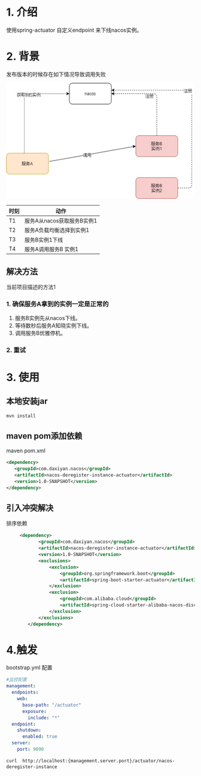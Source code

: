 # 1. 介绍
使用spring-actuator 自定义endpoint 来下线nacos实例。

# 2. 背景
发布版本的时候存在如下情况导致调用失败

![service.call](img/service_call.jpg)

| 时刻  | 动作               |
|-----|------------------|
| T1  | 服务A从nacos获取服务B实例1 |
| T2  | 服务A负载均衡选择到实例1    |
| T3  | 服务B实例1下线         |
| T4  | 服务A调用服务B 实例1      |


## 解决方法
当前项目描述的方法1
### 1. 确保服务A拿到的实例一定是正常的
1. 服务B实例先从nacos下线。
2. 等待数秒后服务A知晓实例下线。
3. 调用服务B优雅停机。
### 2. 重试



# 3. 使用
## 本地安装jar
```shell
mvn install
```
## maven pom添加依赖
maven pom.xml
```xml
<dependency>
   <groupId>com.daxiyan.nacos</groupId>
   <artifactId>nacos-deregister-instance-actuator</artifactId>
   <version>1.0-SNAPSHOT</version>
</dependency>
```
## 引入冲突解决
排序依赖
```xml
     <dependency>
            <groupId>com.daxiyan.nacos</groupId>
            <artifactId>nacos-deregister-instance-actuator</artifactId>
            <version>1.0-SNAPSHOT</version>
            <exclusions>
                <exclusion>
                    <groupId>org.springframework.boot</groupId>
                    <artifactId>spring-boot-starter-actuator</artifactId>
                </exclusion>
                <exclusion>
                    <groupId>com.alibaba.cloud</groupId>
                    <artifactId>spring-cloud-starter-alibaba-nacos-discovery</artifactId>
                </exclusion>
            </exclusions>
        </dependency>
```
# 4.触发
bootstrap.yml 配置
```yml
#监控配置
management:
  endpoints:
    web:
      base-path: "/actuator"
      exposure:
        include: "*"
  endpoint:
    shutdown:
      enabled: true
  server:
    port: 9090
```

```shell
curl  http://localhost:{management.server.port}/actuator/nacos-deregister-instance
```
#